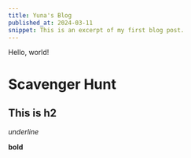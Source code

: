 ```yaml
---
title: Yuna's Blog
published_at: 2024-03-11
snippet: This is an excerpt of my first blog post.
---
```


Hello, world!

# Scavenger Hunt
## This is h2

_underline_

**bold**
